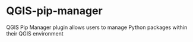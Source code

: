 # QGIS-pip-manager
QGIS Pip Manager plugin allows users to manage Python packages within their QGIS environment
